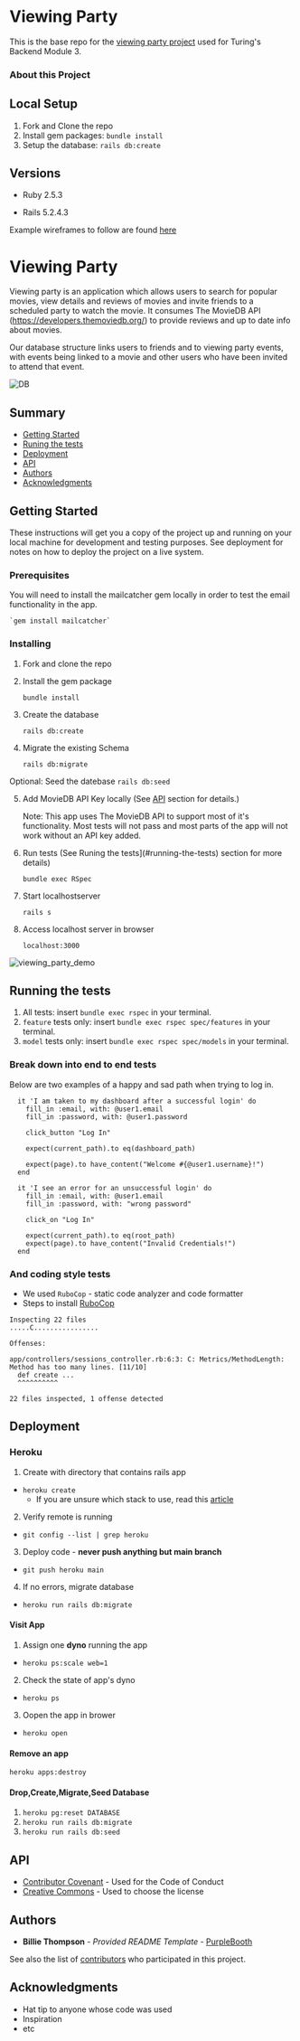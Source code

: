 # Viewing Party

This is the base repo for the [viewing party project](https://backend.turing.io/module3/projects/viewing_party) used for Turing's Backend Module 3.

### About this Project



## Local Setup

1. Fork and Clone the repo
2. Install gem packages: `bundle install`
3. Setup the database: `rails db:create`


## Versions

- Ruby 2.5.3

- Rails 5.2.4.3

Example wireframes to follow are found [here](https://backend.turing.io/module3/projects/viewing_party/wireframes)


# Viewing Party

Viewing party is an application which allows users to search for popular movies, view details and reviews of movies and invite friends to a scheduled party to watch the movie. It consumes The MovieDB API (https://developers.themoviedb.org/) to provide reviews and up to date info about movies.

Our database structure links users to friends and to viewing party events, with events being linked to a movie and other users who have been invited to attend that event.

![DB](https://user-images.githubusercontent.com/72584659/113029720-00aedf80-914a-11eb-9c06-b54648705240.png)


## Summary

  - [Getting Started](#getting-started)
  - [Runing the tests](#running-the-tests)
  - [Deployment](#deployment)
  - [API](#api)
  - [Authors](#authors)
  - [Acknowledgments](#acknowledgments)

## Getting Started

These instructions will get you a copy of the project up and running on
your local machine for development and testing purposes. See deployment
for notes on how to deploy the project on a live system.

### Prerequisites

You will need to install the mailcatcher gem locally in order to test the email functionality in the app.

    `gem install mailcatcher`

### Installing

1. Fork and clone the repo

2. Install the gem package

    `bundle install`

3. Create the database

    `rails db:create`

4. Migrate the existing Schema

    `rails db:migrate`

Optional: Seed the datebase
    `rails db:seed`

5. Add MovieDB API Key locally (See [API](#api) section for details.)

    Note: This app uses The MovieDB API to support most of it's functionality. Most tests will not pass and most parts of the app will not work without an API key added.

6. Run tests (See Runing the tests](#running-the-tests) section for more details)

    `bundle exec RSpec`

7. Start localhostserver

    `rails s`

8. Access localhost server in browser

    `localhost:3000`

![viewing_party_demo](https://user-images.githubusercontent.com/72584659/113209443-52319a00-9230-11eb-980d-d35822054642.gif)    


## Running the tests

1. All tests: insert `bundle exec rspec` in your terminal.
2. `feature` tests only: insert `bundle exec rspec spec/features` in your terminal.
3. `model` tests only: insert `bundle exec rspec spec/models` in your terminal.

### Break down into end to end tests

Below are two examples of a happy and sad path when trying to log in.

```
  it 'I am taken to my dashboard after a successful login' do
    fill_in :email, with: @user1.email
    fill_in :password, with: @user1.password

    click_button "Log In"

    expect(current_path).to eq(dashboard_path)

    expect(page).to have_content("Welcome #{@user1.username}!")
  end

  it 'I see an error for an unsuccessful login' do
    fill_in :email, with: @user1.email
    fill_in :password, with: "wrong password"

    click_on "Log In"

    expect(current_path).to eq(root_path)
    expect(page).to have_content("Invalid Credentials!")
  end
```

### And coding style tests

* We used `RuboCop` - static code analyzer and code formatter
* Steps to install [RuboCop](https://github.com/rubocop/rubocop)

```
Inspecting 22 files
.....C................

Offenses:

app/controllers/sessions_controller.rb:6:3: C: Metrics/MethodLength: Method has too many lines. [11/10]
  def create ...
  ^^^^^^^^^^

22 files inspected, 1 offense detected
```

## Deployment

### Heroku
1. Create with directory that contains rails app
  * `heroku create`
    * If you are unsure which stack to use, read this [article](https://devcenter.heroku.com/articles/stack)
2. Verify remote is running
  * `git config --list | grep heroku`
3. Deploy code - **never push anything but main branch**
  * `git push heroku main`
4. If no errors, migrate database
  * `heroku run rails db:migrate`

#### Visit App
1. Assign one **dyno** running the app
  * `heroku ps:scale web=1`
2. Check the state of app's dyno
  * `heroku ps`
3. Oopen the app in brower
  * `heroku open`

#### Remove an app
`heroku apps:destroy`

#### Drop,Create,Migrate,Seed Database
1. `heroku pg:reset DATABASE`
2. `heroku run rails db:migrate`
3. `heroku run rails db:seed`

## API

  - [Contributor Covenant](https://www.contributor-covenant.org/) - Used
    for the Code of Conduct
  - [Creative Commons](https://creativecommons.org/) - Used to choose
    the license

## Authors

  - **Billie Thompson** - *Provided README Template* -
    [PurpleBooth](https://github.com/PurpleBooth)

See also the list of
[contributors](https://github.com/PurpleBooth/a-good-readme-template/contributors)
who participated in this project.

## Acknowledgments

  - Hat tip to anyone whose code was used
  - Inspiration
  - etc
